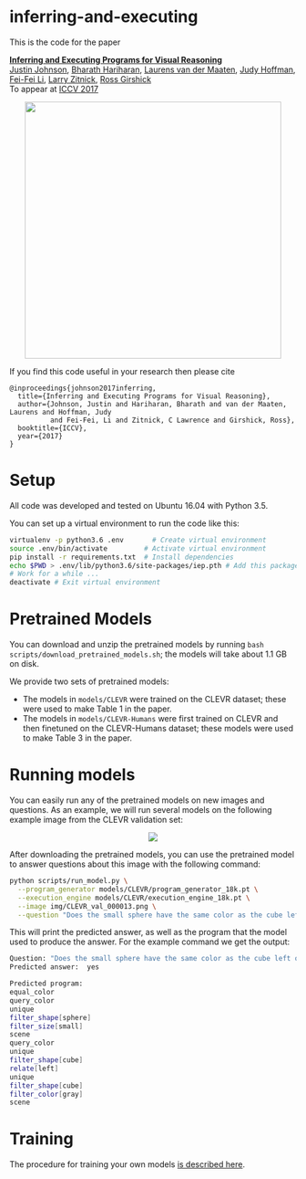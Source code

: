 # inferring-and-executing

This is the code for the paper

 **<a href="https://arxiv.org/abs/1705.03633">Inferring and Executing Programs for Visual Reasoning</a>**
 <br>
 <a href='http://cs.stanford.edu/people/jcjohns/'>Justin Johnson</a>,
 <a href='http://home.bharathh.info/'>Bharath Hariharan</a>,
 <a href='https://lvdmaaten.github.io/'>Laurens van der Maaten</a>,
 <a href='http://cs.stanford.edu/~jhoffman/'>Judy Hoffman</a>,
 <a href='http://vision.stanford.edu/feifeili/'>Fei-Fei Li</a>,
 <a href='http://larryzitnick.org/'>Larry Zitnick</a>,
 <a href='http://www.rossgirshick.info/'>Ross Girshick</a>
 <br>
 To appear at [ICCV 2017](http://iccv2017.thecvf.com/)

<div align="center">
  <img src="https://github.com/facebookresearch/clevr-iep/blob/master/img/system.png" width="450px">
</div>

If you find this code useful in your research then please cite

```
@inproceedings{johnson2017inferring,
  title={Inferring and Executing Programs for Visual Reasoning},
  author={Johnson, Justin and Hariharan, Bharath and van der Maaten, Laurens and Hoffman, Judy
          and Fei-Fei, Li and Zitnick, C Lawrence and Girshick, Ross},
  booktitle={ICCV},
  year={2017}
}
```

# Setup

All code was developed and tested on Ubuntu 16.04 with Python 3.5.

You can set up a virtual environment to run the code like this:

```bash
virtualenv -p python3.6 .env       # Create virtual environment
source .env/bin/activate         # Activate virtual environment
pip install -r requirements.txt  # Install dependencies
echo $PWD > .env/lib/python3.6/site-packages/iep.pth # Add this package to virtual environment
# Work for a while ...
deactivate # Exit virtual environment
```

# Pretrained Models
You can download and unzip the pretrained models by running `bash scripts/download_pretrained_models.sh`;
the models will take about 1.1 GB on disk.

We provide two sets of pretrained models:
- The models in `models/CLEVR` were trained on the CLEVR dataset; these were used to make Table 1 in the paper.
- The models in `models/CLEVR-Humans` were first trained on CLEVR and then finetuned on the CLEVR-Humans dataset;
   these models were used to make Table 3 in the paper.

# Running models

You can easily run any of the pretrained models on new images and questions. As an example, we will run several
models on the following example image from the CLEVR validation set:

<div align='center'>
 <img src='https://github.com/facebookresearch/clevr-iep/blob/master/img/CLEVR_val_000013.png'>
</div>

After downloading the pretrained models, you can use the pretrained model to answer questions about this image with
the following command:

```bash
python scripts/run_model.py \
  --program_generator models/CLEVR/program_generator_18k.pt \
  --execution_engine models/CLEVR/execution_engine_18k.pt \
  --image img/CLEVR_val_000013.png \
  --question "Does the small sphere have the same color as the cube left of the gray cube?"
```

This will print the predicted answer, as well as the program that the model used to produce the answer.
For the example command we get the output:

```bash
Question: "Does the small sphere have the same color as the cube left of the gray cube?"
Predicted answer:  yes

Predicted program:
equal_color
query_color
unique
filter_shape[sphere]
filter_size[small]
scene
query_color
unique
filter_shape[cube]
relate[left]
unique
filter_shape[cube]
filter_color[gray]
scene
```

# Training

The procedure for training your own models [is described here](TRAINING.md).
